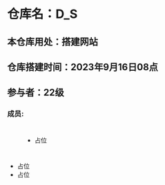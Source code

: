 # 仓库名：D_S
## 本仓库用处：搭建网站
## 仓库搭建时间：2023年9月16日08点
## 参与者：22级
### 成员: 
<div >
    <ul>
        <li style="dislay:block; margin:40px">占位</li>
        <li>占位</li>
        <li>占位</li>
    </ul>
</div>

